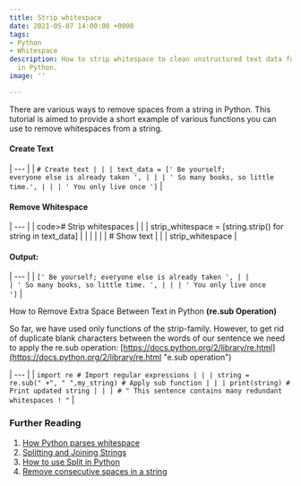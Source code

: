 ```yaml
---
title: Strip whitespace
date: 2021-05-07 14:00:00 +0000
tags:
- Python
- Whitespace
description: How to strip whitespace to clean unstructured text data for machine learning
  in Python.
image: ''

---
```

There are various ways to remove spaces from a string in Python. This tutorial is aimed to provide a short example of various functions you can use to remove whitespaces from a string.

#### Create Text

| --- |
| <code># Create text |
|  | text_data = \[' Be yourself; everyone else is already taken ', |
|  | ' So many books, so little time.', |
|  | ' You only live once '\]</code> |

#### Remove Whitespace

| --- |
| code># Strip whitespaces |
|  | strip_whitespace = \[string.strip() for string in text_data\] |
|  |  |
|  | # Show text |
|  | strip_whitespace</code> |

#### Output:

| --- |
| <code>\[' Be yourself; everyone else is already taken ', |
|  | ' So many books, so little time. ', |
|  | ' You only live once '\]</code> |

How to Remove Extra Space Between Text in Python **(re.sub Operation)**

So far, we have used only functions of the strip-family. However, to get rid of duplicate blank characters between the words of our sentence we need to apply the re.sub operation: [https://docs.python.org/2/library/re.html](https://docs.python.org/2/library/re.html "e.sub operation")

| --- |
| <code>import re # Import regular expressions |
|  | string = re.sub(" +", " ",my_string) # Apply sub function |
|  | print(string) # Print updated string |
|  | # " This sentence contains many redundant whitespaces ! "</code> |

### Further Reading

1. [How Python parses whitespace](https://jayconrod.com/posts/101/how-python-parses-white-space)
2. [Splitting and Joining Strings](https://www.pitt.edu/\~naraehan/python3/split_join.html)
3. [How to use Split in Python](http://net-informations.com/python/file/split.htm)
4. [Remove consecutive spaces in a string](https://blog.softhints.com/python-3-how-to-remove-multiple-spaces-in-a-string/)